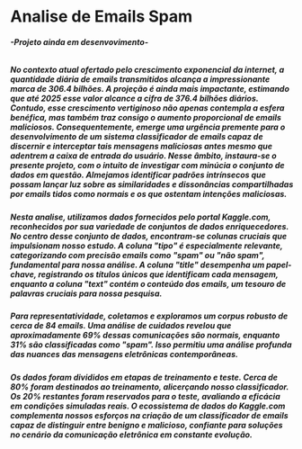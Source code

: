 # Analise de Emails Spam
###### **-Projeto ainda em desenvovimento-**
##### No contexto atual ofertado pelo crescimento exponencial da internet, a quantidade diária de emails transmitidos alcança a impressionante marca de 306.4 bilhões. A projeção é ainda mais impactante, estimando que até 2025 esse valor alcance a cifra de 376.4 bilhões diários. Contudo, esse crescimento vertiginoso não apenas contempla a esfera benéfica, mas também traz consigo o aumento proporcional de emails maliciosos. Consequentemente, emerge uma urgência premente para o desenvolvimento de um sistema classificador de emails capaz de discernir e interceptar tais mensagens maliciosas antes mesmo que adentrem a caixa de entrada do usuário. Nesse âmbito, instaura-se o presente projeto, com o intuito de investigar com minúcia o conjunto de dados em questão. Almejamos identificar padrões intrínsecos que possam lançar luz sobre as similaridades e dissonâncias compartilhadas por emails tidos como normais e os que ostentam intenções maliciosas.

##### Nesta analise, utilizamos dados fornecidos pelo portal Kaggle.com, reconhecidos por sua variedade de conjuntos de dados enriquecedores. No centro desse conjunto de dados, encontram-se colunas cruciais que impulsionam nosso estudo. A coluna "tipo" é especialmente relevante, categorizando com precisão emails como "spam" ou "não spam", fundamental para nossa análise. A coluna "title" desempenha um papel-chave, registrando os títulos únicos que identificam cada mensagem, enquanto a coluna "text" contém o conteúdo dos emails, um tesouro de palavras cruciais para nossa pesquisa.

##### Para representatividade, coletamos e exploramos um corpus robusto de cerca de 84 emails. Uma análise de cuidados revelou que aproximadamente 69% dessas comunicações são normais, enquanto 31% são classificadas como "spam". Isso permitiu uma análise profunda das nuances das mensagens eletrônicas contemporâneas.

##### Os dados foram divididos em etapas de treinamento e teste. Cerca de 80% foram destinados ao treinamento, alicerçando nosso classificador. Os 20% restantes foram reservados para o teste, avaliando a eficácia em condições simuladas reais. O ecossistema de dados do Kaggle.com complementa nossos esforços na criação de um classificador de emails capaz de distinguir entre benigno e malicioso, confiante para soluções no cenário da comunicação eletrônica em constante evolução.
